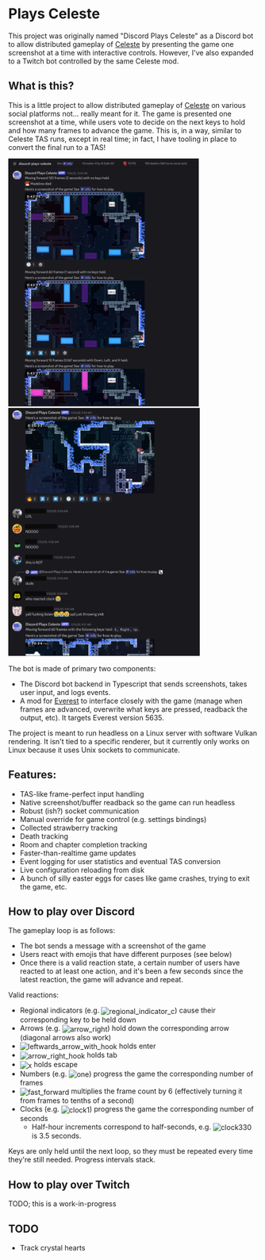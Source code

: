 # Plays Celeste

This project was originally named "Discord Plays Celeste" as a Discord bot to allow distributed gameplay of [Celeste](https://www.celestegame.com/) by presenting the game one screenshot at a time with interactive controls. However, I've also expanded to a Twitch bot controlled by the same Celeste mod.

## What is this?
This is a little project to allow distributed gameplay of [Celeste](https://www.celestegame.com/) on various social platforms not... really meant for it. The game is presented one screenshot at a time, while users vote to decide on the next keys to hold and how many frames to advance the game. This is, in a way, similar to Celeste TAS runs, except in real time; in fact, I have tooling in place to convert the final run to a TAS!

<img src="images/discord.png" height="500" />
<img src="images/discord2.png" height="500">

The bot is made of primary two components:
- The Discord bot backend in Typescript that sends screenshots, takes user input, and logs events.
- A mod for [Everest](https://everestapi.github.io/) to interface closely with the game (manage when frames are advanced, overwrite what keys are pressed, readback the output, etc). It targets Everest version 5635.

The project is meant to run headless on a Linux server with software Vulkan rendering. It isn't tied to a specific renderer, but it currently only works on Linux because it uses Unix sockets to communicate.

## Features:
- TAS-like frame-perfect input handling
- Native screenshot/buffer readback so the game can run headless
- Robust (ish?) socket communication
- Manual override for game control (e.g. settings bindings)
- Collected strawberry tracking
- Death tracking
- Room and chapter completion tracking
- Faster-than-realtime game updates
- Event logging for user statistics and eventual TAS conversion
- Live configuration reloading from disk
- A bunch of silly easter eggs for cases like game crashes, trying to exit the game, etc.

## How to play over Discord
The gameplay loop is as follows:
- The bot sends a message with a screenshot of the game
- Users react with emojis that have different purposes (see below)
- Once there is a valid reaction state, a certain number of users have reacted to at least one action, and it's been a few seconds since the latest reaction, the game will advance and repeat.

Valid reactions:
- Regional indicators (e.g. <img alt="regional_indicator_c" title="regional_indicator_c" src="https://cdn.jsdelivr.net/gh/twitter/twemoji@14.0.2/assets/72x72/1f1fd.png" style="height: 2ch; vertical-align: middle">) cause their corresponding key to be held down
- Arrows (e.g. <img alt="arrow_right" title="arrow_right" src="https://cdn.jsdelivr.net/gh/twitter/twemoji@14.0.2/assets/72x72/27a1.png" style="height: 2ch; vertical-align: middle">) hold down the corresponding arrow (diagonal arrows also work)
- <img alt="leftwards_arrow_with_hook" title="leftwards_arrow_with_hook" src="https://cdn.jsdelivr.net/gh/twitter/twemoji@14.0.2/assets/72x72/21a9.png" style="height: 2ch; vertical-align: middle"> holds enter
- <img alt="arrow_right_hook" title="arrow_right_hook" src="https://cdn.jsdelivr.net/gh/twitter/twemoji@14.0.2/assets/72x72/21aa.png" style="height: 2ch; vertical-align: middle"> holds tab
- <img alt="x" title="x" src="https://cdn.jsdelivr.net/gh/twitter/twemoji@14.0.2/assets/72x72/274c.png" style="height: 2ch; vertical-align: middle"> holds escape
- Numbers (e.g. <img alt="one" title="one" src="https://cdn.jsdelivr.net/gh/twitter/twemoji@14.0.2/assets/72x72/31-20e3.png" style="height: 2ch; vertical-align: middle">) progress the game the corresponding number of frames
- <img alt="fast_forward" title="fast_forward" src="https://cdn.jsdelivr.net/gh/twitter/twemoji@14.0.2/assets/72x72/23e9.png" style="height: 2ch; vertical-align: middle"> multiplies the frame count by 6 (effectively turning it from frames to tenths of a second)
- Clocks (e.g. <img alt="clock1" title="clock1" src="https://cdn.jsdelivr.net/gh/twitter/twemoji@14.0.2/assets/72x72/1f550.png" style="height: 2ch; vertical-align: middle">) progress the game the corresponding number of seconds
  - Half-hour increments correspond to half-seconds, e.g. <img alt="clock330" title="clock330" src="https://cdn.jsdelivr.net/gh/twitter/twemoji@14.0.2/assets/72x72/1f55e.png" style="height: 2ch; vertical-align: middle"> is 3.5 seconds.

Keys are only held until the next loop, so they must be repeated every time they're still needed. Progress intervals stack.

## How to play over Twitch
TODO; this is a work-in-progress

## TODO
- Track crystal hearts